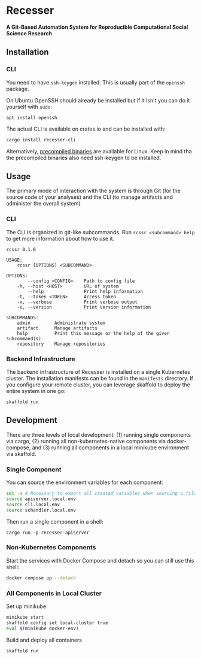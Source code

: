 # Recesser

**A Git-Based Automation System for Reproducible Computational Social Science Research**

## Installation

### CLI

You need to have `ssh-keygen` installed. This is usually part of the `openssh` package.

On Ubuntu OpenSSH should already be installed but if it isn't you can do it yourself with `sudo`:

```
apt install openssh
```

The actual CLI is available on crates.io and can be installed with:

```sh
cargo install recesser-cli
```

Alternatively, [precompiled binaries](https://github.com/recesser/recesser/releases) are available
for Linux. Keep in mind tha the precompiled binaries also need ssh-keygen to be installed.

## Usage

The primary mode of interaction with the system is through Git (for the source code of your
analyses) and the CLI (to manage artifacts and administer the overall system).

### CLI

The CLI is organized in git-like subcommands. Run `rcssr <subcommand> help` to get more information
about how to use it.

```
rcssr 0.1.0

USAGE:
    rcssr [OPTIONS] <SUBCOMMAND>

OPTIONS:
        --config <CONFIG>    Path to config file
    -h, --host <HOST>        URL of system
        --help               Print help information
    -t, --token <TOKEN>      Access token
    -v, --verbose            Print verbose output
    -V, --version            Print version information

SUBCOMMANDS:
    admin         Administrate system
    artifact      Manage artifacts
    help          Print this message or the help of the given subcommand(s)
    repository    Manage repositories
```

### Backend Infrastructure

The backend infrastructure of Recesser is installed on a single Kubernetes cluster. The installation
manifests can be found in the `manifests` directory. If you configure your remote cluster, you can
leverage skaffold to deploy the entire system in one go:

```
skaffold run
```

## Development

There are three levels of local development: (1) running single components via cargo, (2) running
all non-kubernetes-native components via docker-compose, and (3) running all components in a local
minikube environment via skaffold.

### Single Component

You can source the environment variables for each component:

```bash
set -a # Necessary to export all created variables when sourcing a file
source apiserver.local.env
source cli.local.env
source schandler.local.env
```

Then run a single component in a shell:

```
cargo run -p recesser-apiserver
```

### Non-Kubernetes Components

Start the services with Docker Compose and detach so you can still use this shell:

```bash
docker compose up --detach
```

### All Components in Local Cluster

Set up minikube:

```bash
minikube start
skaffold config set local-cluster true
eval $(minikube docker-env)
```

Build and deploy all containers

```bash
skaffold run
```
